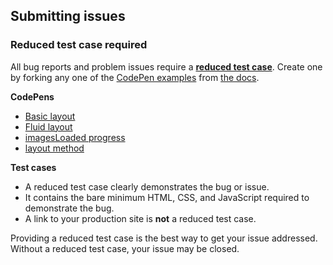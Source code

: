 ## Submitting issues

### Reduced test case required

All bug reports and problem issues require a [**reduced test case**](http://css-tricks.com/reduced-test-cases/). Create one by forking any one of the [CodePen examples](http://codepen.io/desandro/tag/masonry-docs) from [the docs](http://masonry.desanro.com).

**CodePens**

+ [Basic layout](http://codepen.io/desandro/pen/osFxj)
+ [Fluid layout](http://codepen.io/desandro/pen/JFpeg)
+ [imagesLoaded progress](http://codepen.io/desandro/pen/RPKgEN)
+ [layout method](http://codepen.io/desandro/pen/JdEyYQ)

**Test cases**

+ A reduced test case clearly demonstrates the bug or issue.
+ It contains the bare minimum HTML, CSS, and JavaScript required to demonstrate the bug.
+ A link to your production site is **not** a reduced test case.

Providing a reduced test case is the best way to get your issue addressed. Without a reduced test case, your issue may be closed.

